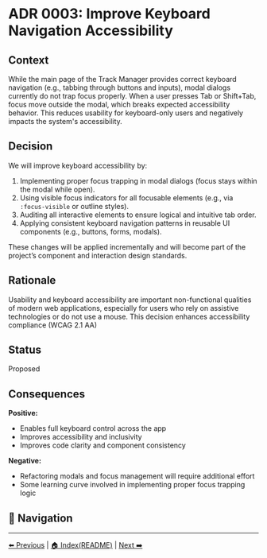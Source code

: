 # ADR 0003: Improve Keyboard Navigation Accessibility

## Context

While the main page of the Track Manager provides correct keyboard navigation (e.g., tabbing through buttons and inputs), modal dialogs currently do not trap focus properly. When a user presses Tab or Shift+Tab, focus move outside the modal, which breaks expected accessibility behavior. This reduces usability for keyboard-only users and negatively impacts the system's accessibility.

## Decision

We will improve keyboard accessibility by:

1. Implementing proper focus trapping in modal dialogs (focus stays within the modal while open).
2. Using visible focus indicators for all focusable elements (e.g., via `:focus-visible` or outline styles).
3. Auditing all interactive elements to ensure logical and intuitive tab order.
4. Applying consistent keyboard navigation patterns in reusable UI components (e.g., buttons, forms, modals).

These changes will be applied incrementally and will become part of the project’s component and interaction design standards.

## Rationale

Usability and keyboard accessibility are important non-functional qualities of modern web applications, especially for users who rely on assistive technologies or do not use a mouse.
This decision enhances accessibility compliance (WCAG 2.1 AA)

## Status

Proposed

## Consequences

**Positive:**

- Enables full keyboard control across the app
- Improves accessibility and inclusivity
- Improves code clarity and component consistency

**Negative:**

- Refactoring modals and focus management will require additional effort
- Some learning curve involved in implementing proper focus trapping logic

## 🧭 Navigation

---

[⬅️ Previous](./ADR-0002-LowCoupling&HighCohesion.md) | [🏠 Index(README)](../README.md) | [ Next ➡️ ](./ADR-0004-TypeScriptMigration.md)
